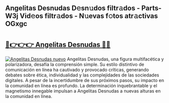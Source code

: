 ## Angelitas Desnudas D𝚎sn𝚞dos filtr𝚊dos - Parts-W3j Vid𝚎os filtr𝚊dos - N𝚞evas f𝚘tos atr𝚊ctivas OGxgc

# <h2><a href="http://mb9gioc.tromn.icu/?c=Angelitas+Desnudas">🔗👉👉👉 Angelitas Desnudas 🔗🔗</a></h2>

[![Angelitas Desnudas nuevo](https://i.imgur.com/pEAQMta.gif)](http://mb9gioc.tromn.icu/?c=Angelitas+Desnudas)
Angelitas Desnudas, una figura multifacética y polarizadora, desafía la comprensión simple. Su estilo distintivo de comunicación en línea ha cautivado y provocado críticas, generando debates sobre ética, individualidad y las complejidades de las sociedades digitales. A pesar de la incertidumbre de sus próximos pasos, su impacto en la comunidad en línea es profundo. La determinación inquebrantable y el magnetismo innegable impulsan a Angelitas Desnudas a nuevas alturas en la comunidad en línea.
